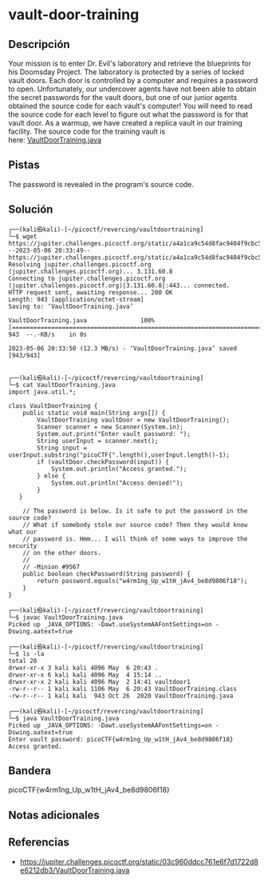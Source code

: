 # vault-door-training

## Descripción

Your mission is to enter Dr. Evil's laboratory and retrieve the blueprints for his Doomsday Project. The laboratory is protected by a series of locked vault doors. Each door is controlled by a computer and requires a password to open. Unfortunately, our undercover agents have not been able to obtain the secret passwords for the vault doors, but one of our junior agents obtained the source code for each vault's computer! You will need to read the source code for each level to figure out what the password is for that vault door. As a warmup, we have created a replica vault in our training facility. The source code for the training vault is here: [VaultDoorTraining.java](https://jupiter.challenges.picoctf.org/static/03c960ddcc761e6f7d1722d8e6212db3/VaultDoorTraining.java)

## Pistas

The password is revealed in the program's source code.

## Solución

```
┌──(kali㉿kali)-[~/picoctf/revercing/vaultdoortraining]
└─$ wget https://jupiter.challenges.picoctf.org/static/a4a1ca9c54d8fac9404f9cbc50d9751a/VaultDoorTraining.java
--2023-05-06 20:33:49--  https://jupiter.challenges.picoctf.org/static/a4a1ca9c54d8fac9404f9cbc50d9751a/VaultDoorTraining.java
Resolving jupiter.challenges.picoctf.org (jupiter.challenges.picoctf.org)... 3.131.60.8
Connecting to jupiter.challenges.picoctf.org (jupiter.challenges.picoctf.org)|3.131.60.8|:443... connected.
HTTP request sent, awaiting response... 200 OK
Length: 943 [application/octet-stream]
Saving to: ‘VaultDoorTraining.java’

VaultDoorTraining.java               100%[======================================================================>]     943  --.-KB/s    in 0s      

2023-05-06 20:33:50 (12.3 MB/s) - ‘VaultDoorTraining.java’ saved [943/943]

                                                                                                                                                    
┌──(kali㉿kali)-[~/picoctf/revercing/vaultdoortraining]
└─$ cat VaultDoorTraining.java 
import java.util.*;

class VaultDoorTraining {
    public static void main(String args[]) {
        VaultDoorTraining vaultDoor = new VaultDoorTraining();
        Scanner scanner = new Scanner(System.in); 
        System.out.print("Enter vault password: ");
        String userInput = scanner.next();
        String input = userInput.substring("picoCTF{".length(),userInput.length()-1);
        if (vaultDoor.checkPassword(input)) {
            System.out.println("Access granted.");
        } else {
            System.out.println("Access denied!");
        }
   }

    // The password is below. Is it safe to put the password in the source code?
    // What if somebody stole our source code? Then they would know what our
    // password is. Hmm... I will think of some ways to improve the security
    // on the other doors.
    //
    // -Minion #9567
    public boolean checkPassword(String password) {
        return password.equals("w4rm1ng_Up_w1tH_jAv4_be8d9806f18");
    }
}

┌──(kali㉿kali)-[~/picoctf/revercing/vaultdoortraining]
└─$ javac VaultDoorTraining.java 
Picked up _JAVA_OPTIONS: -Dawt.useSystemAAFontSettings=on -Dswing.aatext=true
                                                                                                                                                    
┌──(kali㉿kali)-[~/picoctf/revercing/vaultdoortraining]
└─$ ls -la
total 20
drwxr-xr-x 3 kali kali 4096 May  6 20:43 .
drwxr-xr-x 6 kali kali 4096 May  4 15:14 ..
drwxr-xr-x 2 kali kali 4096 May  2 14:41 vaultdoor1
-rw-r--r-- 1 kali kali 1106 May  6 20:43 VaultDoorTraining.class
-rw-r--r-- 1 kali kali  943 Oct 26  2020 VaultDoorTraining.java

┌──(kali㉿kali)-[~/picoctf/revercing/vaultdoortraining]
└─$ java VaultDoorTraining.java 
Picked up _JAVA_OPTIONS: -Dawt.useSystemAAFontSettings=on -Dswing.aatext=true
Enter vault password: picoCTF{w4rm1ng_Up_w1tH_jAv4_be8d9806f18} 
Access granted.
```

## Bandera

picoCTF{w4rm1ng_Up_w1tH_jAv4_be8d9806f18}

## Notas adicionales



## Referencias
- https://jupiter.challenges.picoctf.org/static/03c960ddcc761e6f7d1722d8e6212db3/VaultDoorTraining.java